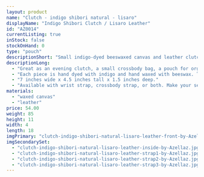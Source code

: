 ```yaml
---
layout: product
name: "Clutch - indigo shibori natural - lisaro"
displayName: "Indigo Shibori Clutch / Lisaro Leather"
id: "AZ0014"
currentListing: true
inStock: false
stockOnHand: 0
type: "pouch"
descriptionShort: "Small indigo-dyed beeswaxed canvas and leather clutch."
descriptionLong: 
  - "Great as an evening clutch, a small crossbody bag, a pouch for organizing in a larger bag, or all three! Fits the essentials (phone, credit cards, keys). I particularly love this bag for travel as it fits compactly in a suitcase and can be used for both nights out and minimalist day trips."
  - "Each piece is hand dyed with indigo and hand waxed with beeswax. The base of the bag is made from lisaro leather, which is hand tanned and luxurious. Includes all brass hardware and a Riri zipper."
  - "7 inches wide x 4.5 inches tall x 1.5 inches deep."
  - "Available with wrist strap, crossbody strap, or both. Make your selection from within the shopping cart."
materials: 
  - "waxed canvas"
  - "leather"
price: 54.00
weight: 85
height: 11
width: 4
length: 18
imgPrimary: "clutch-indigo-shibori-natural-lisaro-leather-front-by-Azellaz.jpg"
imgSecondarySet: 
  - "clutch-indigo-shibori-natural-lisaro-leather-inside-by-Azellaz.jpg"
  - "clutch-indigo-shibori-natural-lisaro-leather-strap1-by-Azellaz.jpg"
  - "clutch-indigo-shibori-natural-lisaro-leather-strap2-by-Azellaz.jpg"
  - "clutch-indigo-shibori-natural-lisaro-leather-strap3-by-Azellaz.jpg"
---
```

